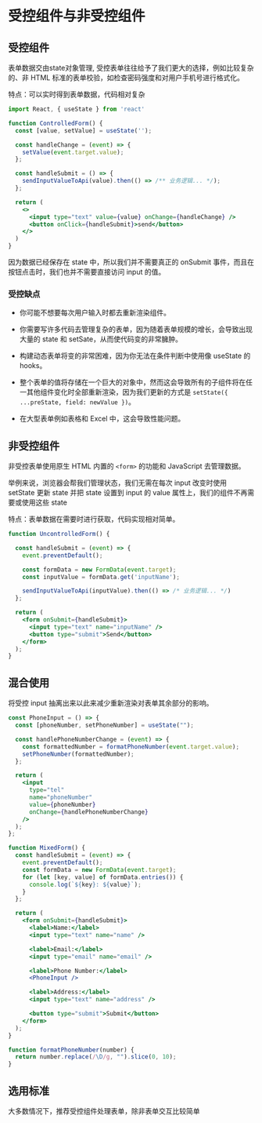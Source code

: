 # 受控组件与非受控组件

## 受控组件

表单数据交由state对象管理, 受控表单往往给予了我们更大的选择，例如比较复杂的、非 HTML 标准的表单校验，如检查密码强度和对用户手机号进行格式化。

特点：可以实时得到表单数据，代码相对复杂

```jsx
import React, { useState } from 'react'

function ControlledForm() {
  const [value, setValue] = useState('');

  const handleChange = (event) => {
    setValue(event.target.value);
  };

  const handleSubmit = () => {
    sendInputValueToApi(value).then(() => /** 业务逻辑... */);
  };

  return (
    <>
      <input type="text" value={value} onChange={handleChange} />
      <button onClick={handleSubmit}>send</button>
    </>
  )
}
```

因为数据已经保存在 state 中，所以我们并不需要真正的 onSubmit 事件，而且在按钮点击时，我们也并不需要直接访问 input 的值。

### 受控缺点

- 你可能不想要每次用户输入时都去重新渲染组件。

- 你需要写许多代码去管理复杂的表单，因为随着表单规模的增长，会导致出现大量的 state 和 setSate，从而使代码变的非常臃肿。

- 构建动态表单将变的非常困难，因为你无法在条件判断中使用像 useState 的 hooks。

- 整个表单的值将存储在一个巨大的对象中，然而这会导致所有的子组件将在任一其他组件变化时全部重新渲染，因为我们更新的方式是 `setState({ ...preState, field: newValue })`。

- 在大型表单例如表格和 Excel 中，这会导致性能问题。

## 非受控组件

非受控表单使用原生 HTML 内置的 `<form>` 的功能和 JavaScript 去管理数据。

举例来说，浏览器会帮我们管理状态，我们无需在每次 input 改变时使用 setState 更新 state 并把 state 设置到 input 的 value 属性上，我们的组件不再需要或使用这些 state

特点：表单数据在需要时进行获取，代码实现相对简单。

```jsx
function UncontrolledForm() {

  const handleSubmit = (event) => {
    event.preventDefault();

    const formData = new FormData(event.target);
    const inputValue = formData.get('inputName');

    sendInputValueToApi(inputValue).then(() => /* 业务逻辑... */)
  };

  return (
    <form onSubmit={handleSubmit}>
      <input type="text" name="inputName" />
      <button type="submit">Send</button>
    </form>
  );
}
```

## 混合使用

将受控 input 抽离出来以此来减少重新渲染对表单其余部分的影响。

```jsx
const PhoneInput = () => {
  const [phoneNumber, setPhoneNumber] = useState("");

  const handlePhoneNumberChange = (event) => {
    const formattedNumber = formatPhoneNumber(event.target.value);
    setPhoneNumber(formattedNumber);
  };

  return (
    <input
      type="tel"
      name="phoneNumber"
      value={phoneNumber}
      onChange={handlePhoneNumberChange}
    />
  );
};

function MixedForm() {
  const handleSubmit = (event) => {
    event.preventDefault();
    const formData = new FormData(event.target);
    for (let [key, value] of formData.entries()) {
      console.log(`${key}: ${value}`);
    }
  };

  return (
    <form onSubmit={handleSubmit}>
      <label>Name:</label>
      <input type="text" name="name" />

      <label>Email:</label>
      <input type="email" name="email" />

      <label>Phone Number:</label>
      <PhoneInput />

      <label>Address:</label>
      <input type="text" name="address" />

      <button type="submit">Submit</button>
    </form>
  );
}

function formatPhoneNumber(number) {
  return number.replace(/\D/g, "").slice(0, 10);
}
```

## 选用标准

大多数情况下，推荐受控组件处理表单，除非表单交互比较简单